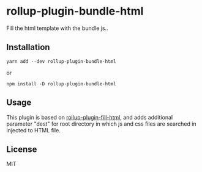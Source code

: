 # rollup-plugin-bundle-html

Fill the html template with the bundle js..


## Installation

    yarn add --dev rollup-plugin-bundle-html

or

    npm install -D rollup-plugin-bundle-html

## Usage
This plugin is based on [rollup-plugin-fill-html](https://github.com/alwaysonlinetxm/rollup-plugin-fill-html), and adds additional parameter "dest" for root directory in which js and css files are searched in injected to HTML file.

## License

MIT
